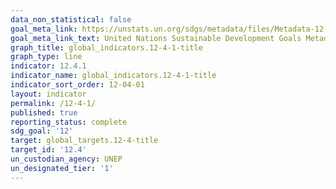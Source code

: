 ```yaml
---
data_non_statistical: false
goal_meta_link: https://unstats.un.org/sdgs/metadata/files/Metadata-12-04-01.pdf
goal_meta_link_text: United Nations Sustainable Development Goals Metadata (pdf 782kB)
graph_title: global_indicators.12-4-1-title
graph_type: line
indicator: 12.4.1
indicator_name: global_indicators.12-4-1-title
indicator_sort_order: 12-04-01
layout: indicator
permalink: /12-4-1/
published: true
reporting_status: complete
sdg_goal: '12'
target: global_targets.12-4-title
target_id: '12.4'
un_custodian_agency: UNEP
un_designated_tier: '1'
---
```


